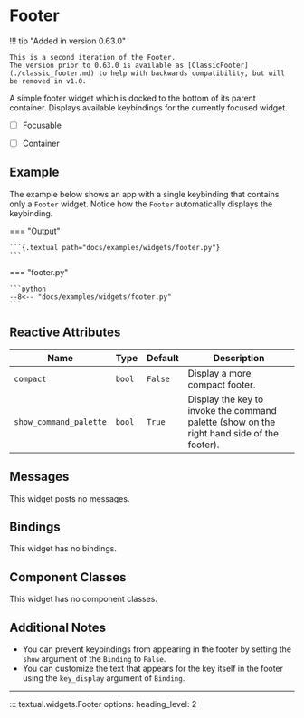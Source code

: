 # Footer

!!! tip "Added in version 0.63.0"

    This is a second iteration of the Footer.
    The version prior to 0.63.0 is available as [ClassicFooter](./classic_footer.md) to help with backwards compatibility, but will be removed in v1.0.

A simple footer widget which is docked to the bottom of its parent container. Displays
available keybindings for the currently focused widget.

- [ ] Focusable
- [ ] Container


## Example

The example below shows an app with a single keybinding that contains only a `Footer`
widget. Notice how the `Footer` automatically displays the keybinding.

=== "Output"

    ```{.textual path="docs/examples/widgets/footer.py"}
    ```

=== "footer.py"

    ```python
    --8<-- "docs/examples/widgets/footer.py"
    ```

## Reactive Attributes

| Name                   | Type   | Default | Description                                                                                |
| ---------------------- | ------ | ------- | ------------------------------------------------------------------------------------------ |
| `compact`              | `bool` | `False` | Display a more compact footer.                                                             |
| `show_command_palette` | `bool` | `True`  | Display the key to invoke the command palette (show on the right hand side of the footer). |

## Messages

This widget posts no messages.

## Bindings

This widget has no bindings.

## Component Classes

This widget has no component classes.


## Additional Notes

* You can prevent keybindings from appearing in the footer by setting the `show` argument of the `Binding` to `False`.
* You can customize the text that appears for the key itself in the footer using the `key_display` argument of `Binding`.


---


::: textual.widgets.Footer
    options:
      heading_level: 2
